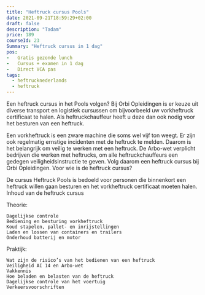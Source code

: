 ```yaml
---
title: "Heftruck cursus Pools"
date: 2021-09-21T18:59:29+02:00
draft: false
description: "Tadam"
price: 189
courseId: 23
Summary: "Heftruck cursus in 1 dag"
pos:
-   Gratis gezonde lunch
-   Cursus + examen in 1 dag
-   Direct VCA pas
tags:
  - heftrucknederlands
  - heftruck
---
```

Een heftruck cursus in het Pools volgen? Bij Orbi Opleidingen is er keuze uit diverse transport en logistiek cursussen om bijvoorbeeld uw vorkheftruck certificaat te halen. Als heftruckchauffeur heeft u deze dan ook nodig voor het besturen van een heftruck.

Een vorkheftruck is een zware machine die soms wel vijf ton weegt. Er zijn ook regelmatig ernstige incidenten met de heftruck te melden. Daarom is het belangrijk om veilig te werken met een heftruck. De Arbo-wet verplicht bedrijven die werken met heftrucks, om alle heftruckchauffeurs een gedegen veiligheidsinstructie te geven. Volg daarom een heftruck cursus bij Orbi Opleidingen.
Voor wie is de heftruck cursus?

De cursus Heftruck Pools is bedoeld voor personen die binnenkort een heftruck willen gaan besturen en het vorkheftruck certificaat moeten halen.
Inhoud van de heftruck cursus

Theorie:

    Dagelijkse controle
    Bediening en besturing vorkheftruck
    Koud stapelen, pallet- en inrijstellingen
    Laden en lossen van containers en trailers
    Onderhoud batterij en motor

Praktijk:

    Wat zijn de risico’s van het bedienen van een heftruck
    Veiligheid AI 14 en Arbo-wet
    Vakkennis
    Hoe beladen en belasten van de heftruck
    Dagelijkse controle van het voertuig
    Verkeersvoorschriften
